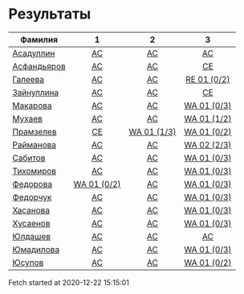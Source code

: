# Результаты
Фамилия | 1| 2| 3
---|:---:|:---:|:---:
[Асадуллин](Асадуллин/README.md)  | [AC](Асадуллин/1.md) | [AC](Асадуллин/2.md) | [AC](Асадуллин/3.md)
[Асфандьяров](Асфандьяров/README.md)  | [AC](Асфандьяров/1.md) | [AC](Асфандьяров/2.md) | [CE](Асфандьяров/3.md)
[Галеева](Галеева/README.md)  | [AC](Галеева/1.md) | [AC](Галеева/2.md) | [RE 01 (0/2)](Галеева/3.md)
[Зайнуллина](Зайнуллина/README.md)  | [AC](Зайнуллина/1.md) | [AC](Зайнуллина/2.md) | [CE](Зайнуллина/3.md)
[Макарова](Макарова/README.md)  | [AC](Макарова/1.md) | [AC](Макарова/2.md) | [WA 01 (0/3)](Макарова/3.md)
[Мухаев](Мухаев/README.md)  | [AC](Мухаев/1.md) | [AC](Мухаев/2.md) | [WA 01 (1/2)](Мухаев/3.md)
[Прамзелев](Прамзелев/README.md)  | [CE](Прамзелев/1.md) | [WA 01 (1/3)](Прамзелев/2.md) | [WA 01 (0/2)](Прамзелев/3.md)
[Райманова](Райманова/README.md)  | [AC](Райманова/1.md) | [AC](Райманова/2.md) | [WA 02 (2/3)](Райманова/3.md)
[Сабитов](Сабитов/README.md)  | [AC](Сабитов/1.md) | [AC](Сабитов/2.md) | [WA 01 (0/3)](Сабитов/3.md)
[Тихомиров](Тихомиров/README.md)  | [AC](Тихомиров/1.md) | [AC](Тихомиров/2.md) | [WA 01 (0/3)](Тихомиров/3.md)
[Федорова](Федорова/README.md)  | [WA 01 (0/2)](Федорова/1.md) | [AC](Федорова/2.md) | [WA 01 (0/3)](Федорова/3.md)
[Федорчук](Федорчук/README.md)  | [AC](Федорчук/1.md) | [AC](Федорчук/2.md) | [WA 01 (0/3)](Федорчук/3.md)
[Хасанова](Хасанова/README.md)  | [AC](Хасанова/1.md) | [AC](Хасанова/2.md) | [WA 01 (0/3)](Хасанова/3.md)
[Хусаенов](Хусаенов/README.md)  | [AC](Хусаенов/1.md) | [AC](Хусаенов/2.md) | [WA 01 (0/3)](Хусаенов/3.md)
[Юлдашев](Юлдашев/README.md)  | [AC](Юлдашев/1.md) | [AC](Юлдашев/2.md) | [AC](Юлдашев/3.md)
[Юмадилова](Юмадилова/README.md)  | [AC](Юмадилова/1.md) | [AC](Юмадилова/2.md) | [WA 01 (0/3)](Юмадилова/3.md)
[Юсупов](Юсупов/README.md)  | [AC](Юсупов/1.md) | [AC](Юсупов/2.md) | [WA 01 (0/2)](Юсупов/3.md)

Fetch started at 2020-12-22 15:15:01
